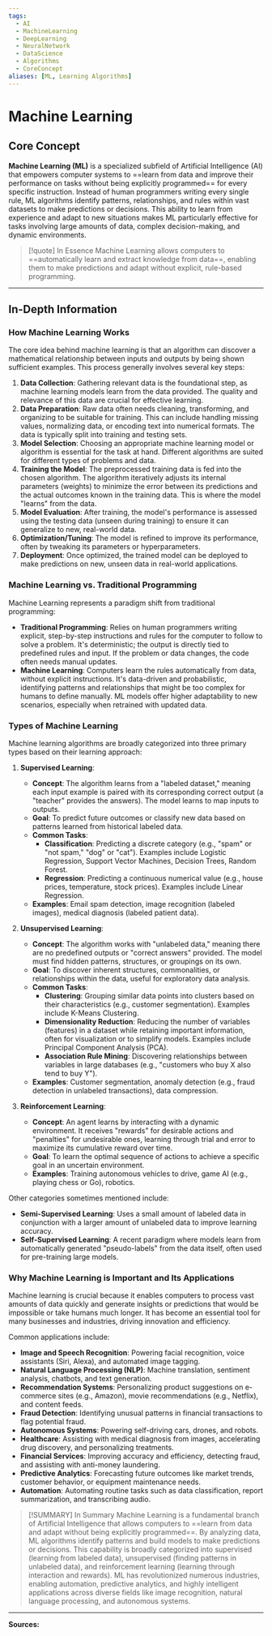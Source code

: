 ```yaml
---
tags:
  - AI
  - MachineLearning
  - DeepLearning
  - NeuralNetwork
  - DataScience
  - Algorithms
  - CoreConcept
aliases: [ML, Learning Algorithms]
---
```


# Machine Learning

## Core Concept

**Machine Learning (ML)** is a specialized subfield of Artificial Intelligence (AI) that empowers computer systems to ==learn from data and improve their performance on tasks without being explicitly programmed== for every specific instruction. Instead of human programmers writing every single rule, ML algorithms identify patterns, relationships, and rules within vast datasets to make predictions or decisions. This ability to learn from experience and adapt to new situations makes ML particularly effective for tasks involving large amounts of data, complex decision-making, and dynamic environments.

> [!quote] In Essence
> Machine Learning allows computers to ==automatically learn and extract knowledge from data==, enabling them to make predictions and adapt without explicit, rule-based programming.

---

## In-Depth Information

### How Machine Learning Works

The core idea behind machine learning is that an algorithm can discover a mathematical relationship between inputs and outputs by being shown sufficient examples. This process generally involves several key steps:

1.  **Data Collection**: Gathering relevant data is the foundational step, as machine learning models learn from the data provided. The quality and relevance of this data are crucial for effective learning.
2.  **Data Preparation**: Raw data often needs cleaning, transforming, and organizing to be suitable for training. This can include handling missing values, normalizing data, or encoding text into numerical formats. The data is typically split into training and testing sets.
3.  **Model Selection**: Choosing an appropriate machine learning model or algorithm is essential for the task at hand. Different algorithms are suited for different types of problems and data.
4.  **Training the Model**: The preprocessed training data is fed into the chosen algorithm. The algorithm iteratively adjusts its internal parameters (weights) to minimize the error between its predictions and the actual outcomes known in the training data. This is where the model "learns" from the data.
5.  **Model Evaluation**: After training, the model's performance is assessed using the testing data (unseen during training) to ensure it can generalize to new, real-world data.
6.  **Optimization/Tuning**: The model is refined to improve its performance, often by tweaking its parameters or hyperparameters.
7.  **Deployment**: Once optimized, the trained model can be deployed to make predictions on new, unseen data in real-world applications.

### Machine Learning vs. Traditional Programming

Machine Learning represents a paradigm shift from traditional programming:

-   **Traditional Programming**: Relies on human programmers writing explicit, step-by-step instructions and rules for the computer to follow to solve a problem. It's deterministic; the output is directly tied to predefined rules and input. If the problem or data changes, the code often needs manual updates.
-   **Machine Learning**: Computers learn the rules automatically from data, without explicit instructions. It's data-driven and probabilistic, identifying patterns and relationships that might be too complex for humans to define manually. ML models offer higher adaptability to new scenarios, especially when retrained with updated data.

### Types of Machine Learning

Machine learning algorithms are broadly categorized into three primary types based on their learning approach:

1.  **Supervised Learning**:
    *   **Concept**: The algorithm learns from a "labeled dataset," meaning each input example is paired with its corresponding correct output (a "teacher" provides the answers). The model learns to map inputs to outputs.
    *   **Goal**: To predict future outcomes or classify new data based on patterns learned from historical labeled data.
    *   **Common Tasks**:
        *   **Classification**: Predicting a discrete category (e.g., "spam" or "not spam," "dog" or "cat"). Examples include Logistic Regression, Support Vector Machines, Decision Trees, Random Forest.
        *   **Regression**: Predicting a continuous numerical value (e.g., house prices, temperature, stock prices). Examples include Linear Regression.
    *   **Examples**: Email spam detection, image recognition (labeled images), medical diagnosis (labeled patient data).

2.  **Unsupervised Learning**:
    *   **Concept**: The algorithm works with "unlabeled data," meaning there are no predefined outputs or "correct answers" provided. The model must find hidden patterns, structures, or groupings on its own.
    *   **Goal**: To discover inherent structures, commonalities, or relationships within the data, useful for exploratory data analysis.
    *   **Common Tasks**:
        *   **Clustering**: Grouping similar data points into clusters based on their characteristics (e.g., customer segmentation). Examples include K-Means Clustering.
        *   **Dimensionality Reduction**: Reducing the number of variables (features) in a dataset while retaining important information, often for visualization or to simplify models. Examples include Principal Component Analysis (PCA).
        *   **Association Rule Mining**: Discovering relationships between variables in large databases (e.g., "customers who buy X also tend to buy Y").
    *   **Examples**: Customer segmentation, anomaly detection (e.g., fraud detection in unlabeled transactions), data compression.

3.  **Reinforcement Learning**:
    *   **Concept**: An agent learns by interacting with a dynamic environment. It receives "rewards" for desirable actions and "penalties" for undesirable ones, learning through trial and error to maximize its cumulative reward over time.
    *   **Goal**: To learn the optimal sequence of actions to achieve a specific goal in an uncertain environment.
    *   **Examples**: Training autonomous vehicles to drive, game AI (e.g., playing chess or Go), robotics.

Other categories sometimes mentioned include:
*   **Semi-Supervised Learning**: Uses a small amount of labeled data in conjunction with a larger amount of unlabeled data to improve learning accuracy.
*   **Self-Supervised Learning**: A recent paradigm where models learn from automatically generated "pseudo-labels" from the data itself, often used for pre-training large models.

### Why Machine Learning is Important and Its Applications

Machine learning is crucial because it enables computers to process vast amounts of data quickly and generate insights or predictions that would be impossible or take humans much longer. It has become an essential tool for many businesses and industries, driving innovation and efficiency.

Common applications include:
-   **Image and Speech Recognition**: Powering facial recognition, voice assistants (Siri, Alexa), and automated image tagging.
-   **Natural Language Processing (NLP)**: Machine translation, sentiment analysis, chatbots, and text generation.
-   **Recommendation Systems**: Personalizing product suggestions on e-commerce sites (e.g., Amazon), movie recommendations (e.g., Netflix), and content feeds.
-   **Fraud Detection**: Identifying unusual patterns in financial transactions to flag potential fraud.
-   **Autonomous Systems**: Powering self-driving cars, drones, and robots.
-   **Healthcare**: Assisting with medical diagnosis from images, accelerating drug discovery, and personalizing treatments.
-   **Financial Services**: Improving accuracy and efficiency, detecting fraud, and assisting with anti-money laundering.
-   **Predictive Analytics**: Forecasting future outcomes like market trends, customer behavior, or equipment maintenance needs.
-   **Automation**: Automating routine tasks such as data classification, report summarization, and transcribing audio.

> [!SUMMARY] In Summary
> Machine Learning is a fundamental branch of Artificial Intelligence that allows computers to ==learn from data and adapt without being explicitly programmed==. By analyzing data, ML algorithms identify patterns and build models to make predictions or decisions. This capability is broadly categorized into supervised (learning from labeled data), unsupervised (finding patterns in unlabeled data), and reinforcement learning (learning through interaction and rewards). ML has revolutionized numerous industries, enabling automation, predictive analytics, and highly intelligent applications across diverse fields like image recognition, natural language processing, and autonomous systems.

---

**Sources:**

[^1]: MIT Sloan. (2021-04-21). *Machine learning, explained*.
[^2]: Wikipedia. *Machine learning*.
[^3]: GeeksforGeeks. (2025-01-13). *What is Machine Learning?*.
[^4]: AWS Documentation. *What is Machine Learning? - ML Technology Explained*.
[^5]: Fireship. (2021-09-09). *Machine Learning Explained in 100 Seconds*.
[^6]: Google Cloud. *What is Machine Learning? Types & Uses*.
[^7]: Hyperscience. *Machine Learning - Definition, Benefits and Business Applications*.
[^8]: SAS. *Machine Learning: What it is and why it matters*.
[^9]: IBM. (2021-09-22). *What Is Machine Learning (ML)?*.
[^10]: insightsoftware. (2023-02-15). *Traditional Programming vs Machine Learning*.
[^11]: viso.ai. (2024-05-10). *Typical Workflow for Building a Machine Learning Model*.
[^12]: GeeksforGeeks. (2023-05-05). *Applications of Machine Learning*.
[^13]: GeeksforGeeks. (2025-04-21). *Machine Learning Algorithms*.
[^14]: SAS. *A guide to the types of machine learning algorithms and their applications*.
[^15]: Scribbr. *What is the difference between machine learning and traditional programming?*.
[^16]: Tableau. *Real-World Examples of Machine Learning (ML)*.
[^17]: Sigma AI. *The machine learning workflow: Key steps and best practices*.
[^18]: GeeksforGeeks. (2024-07-04). *Types of Machine Learning Algorithms*.
[^19]: IBM. (2023-12-20). *Types of Machine Learning*.
[^20]: Simplilearn. (2025-04-12). *Machine Learning Steps: A Complete Guide*.
[^21]: Institute of Data. (2023-05-11). *Machine Learning vs Traditional Programming: Choosing the Right Approach for Your Projects*.
[^22]: Google Cloud. *Machine learning workflow | AI Platform*.
[^23]: Quora. (2024-04-03). *How do machine learning algorithms differ from traditional programming approaches, and what are some real-world examples of machine learning applications?*.
[^24]: AMELA Technology. (2024-04-03). *Machine Learning vs Traditional Programming: Key Comparisons for 2024*.
[^25]: Microsoft Azure. *Machine Learning Algorithms*.
[^26]: DataCamp. (2022-09-09). *A Beginner's Guide to The Machine Learning Workflow*.
[^27]: Spiceworks. (2024-11-05). *What is Machine Learning? Definition, Types, & Applications*.
[^28]: OpenText. *What is Machine Learning and why is it important?*.
[^29]: DataRobot Blog. *The importance of machine learning data*.
[^30]: Pecan AI. (2022-09-15). *Machine learning 101: Supervised, unsupervised, reinforcement learning explained*.
[^31]: Pecan AI. (2024-05-23). *Three Types of Machine Learning You Should Know*.
[^32]: GeeksforGeeks. (2025-02-24). *Supervised vs Unsupervised vs Reinforcement Learning*.
[^33]: NVIDIA Blog. (2018-08-02). *Difference Between Supervised, Unsupervised, & Reinforcement Learning*.
[^34]: Saylor Academy. *Supervised, Unsupervised, and Reinforcement ML: Approaches*.